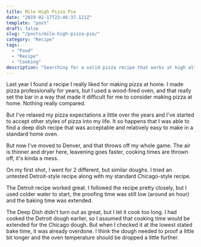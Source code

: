 ```yaml
---
title: Mile High Pizza Pie
date: "2019-02-17T23:46:37.121Z"
template: "post"
draft: false
slug: "/posts/mile-high-pizza-pie/"
category: "Recipe"
tags:
  - "Food"
  - "Recipe"
  - "Cooking"
description: "Searching for a solid pizza recipe that works at high altitude in a home kitchen."
---
```


Last year I found a recipe I really liked for making pizza at home. I made pizza professionally for years, but I used a wood-fired oven, and that really set the bar in a way that made it difficult for me to consider making pizza at home. Nothing really compared.

But I've relaxed my pizza expectations a little over the years and I've started to accept other styles of pizza into my life. It so happens that I was able to find a deep dish recipe that was acceptable and relatively easy to make in a standard home oven.

But now I've moved to Denver, and that throws off my whole game. The air is thinner and dryer here, leavening goes faster, cooking times are thrown off, it's kinda a mess.

On my first shot, I went for 2 different, but similar doughs. I tried an untested Detroit-style recipe along with my standard Chicago-style recipe.

The Detroit recipe worked great. I followed the recipe pretty closely, but I used colder water to start, the proofing time was still low (around an hour) and the baking time was extended.

The Deep Dish didn't turn out as great, but I let it cook too long. I had cooked the Detroit dough earlier, so I assumed that cooking time would be extended for the Chicago dough. But when I checked it at the lowest stated bake time, it was already overdone. I think the dough needed to proof a little bit longer and the oven temperature should be dropped a little further.
